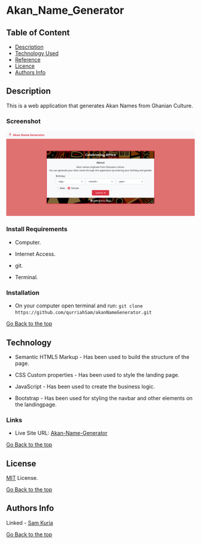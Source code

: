 # Akan_Name_Generator

## Table of Content

- [Description](#description)
- [Technology Used](#technology-used)
- [Reference](#reference)
- [Licence](#licence)
- [Authors Info](#author-Info)

## Description

This is a web application that generates Akan Names from Ghanian Culture.

### Screenshot

![Website screenshot](./assets/Screenshot.png)

### Install Requirements

- Computer.

- Internet Access.

- git.

- Terminal.

### Installation

- On your computer open terminal and run:
  `git clone https://github.com/qurriahSam/akanNameGenerator.git`

[Go Back to the top](#Akan_Name_Generator)

## Technology

- Semantic HTML5 Markup - Has been used to build the structure of the page.

- CSS Custom properties - Has been used to style the landing page.

- JavaScript - Has been used to create the business logic.

- Bootstrap - Has been used for styling the navbar and other elements on the landingpage.

### Links

- Live Site URL: [Akan-Name-Generator]()

[Go Back to the top](#Akan_Name_Generator)

## License

[MIT](./LICENSE) License.

[Go Back to the top](#Akan_Name_Generator)

## Authors Info

Linked - [Sam Kuria](https://www.linkedin.com/in/sam-kuria-0904b01a1)

[Go Back to the top](#Akan_Name_Generator)
